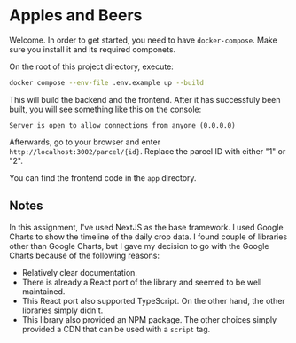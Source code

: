 # Apples and Beers

Welcome. In order to get started, you need to have `docker-compose`. Make sure you install it and its required componets.

On the root of this project directory, execute:

```sh
docker compose --env-file .env.example up --build
```

This will build the backend and the frontend. After it has successfuly been built, you will see something like this on the console:

```
Server is open to allow connections from anyone (0.0.0.0)
```

Afterwards, go to your browser and enter `http://localhost:3002/parcel/{id}`. Replace the parcel ID with either "1" or "2".

You can find the frontend code in the `app` directory.

## Notes

In this assignment, I've used NextJS as the base framework. I used Google Charts to show the timeline of the daily crop data. I found couple of libraries other than Google Charts, but I gave my decision to go with the Google Charts because of the following reasons:

- Relatively clear documentation.
- There is already a React port of the library and seemed to be well maintained.
- This React port also supported TypeScript. On the other hand, the other libraries simply didn't.
- This library also provided an NPM package. The other choices simply provided a CDN that can be used with a `script` tag.
